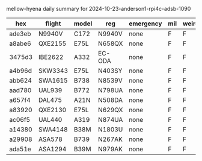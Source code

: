 mellow-hyena daily summary for 2024-10-23-anderson1-rpi4c-adsb-1090

|hex|flight|model|reg|emergency|mil|weirdo|
|--|--|--|--|--|--|--|
|ade3eb|N9940V|C172|N9940V|none|F|F|
|a8abe6|QXE2155|E75L|N658QX|none|F|F|
|3475d3|IBE2622|A332|EC-ODA|none|F|F|
|a4b96d|SKW3343|E75L|N403SY|none|F|F|
|abb624|SWA1615|B738|N8539V|none|F|F|
|aad780|UAL939|B772|N798UA|none|F|F|
|a657f4|DAL475|A21N|N508DA|none|F|F|
|a83920|QXE2130|E75L|N629QX|none|F|F|
|ac06f5|UAL440|A319|N874UA|none|F|F|
|a14380|SWA4148|B38M|N1803U|none|F|F|
|a29908|ASA578|B739|N267AK|none|F|F|
|ada51e|ASA1294|B39M|N979AK|none|F|F|
